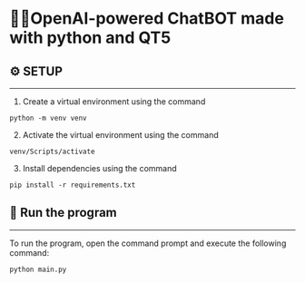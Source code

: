 # 🐍🤖OpenAI-powered ChatBOT made with python and QT5

## ⚙ SETUP
---------
1) Create a virtual environment using the command
~~~
python -m venv venv 
~~~
2) Activate the virtual environment using the command
~~~
venv/Scripts/activate
~~~
3) Install dependencies using the command
~~~
pip install -r requirements.txt
~~~

## 💨 Run the program
--------
To run the program, open the command prompt and execute the following command:
~~~
python main.py
~~~